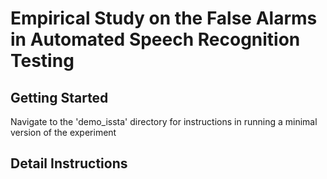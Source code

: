 # Empirical Study on the False Alarms in Automated Speech Recognition Testing

## Getting Started
Navigate to the 'demo_issta' directory for instructions in running a minimal version of the experiment

## Detail Instructions
